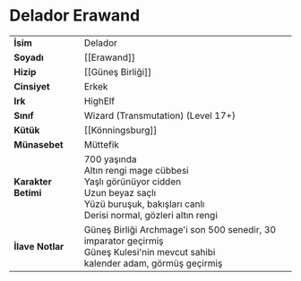 # Delador Erawand  
|  |  |  
|---|---|  
| **İsim** | Delador |  
| **Soyadı** | [[Erawand]] |  
| **Hizip** | [[Güneş Birliği]] |  
| **Cinsiyet** | Erkek |  
| **Irk** | HighElf |  
| **Sınıf** | Wizard (Transmutation) (Level 17+) |  
| **Kütük** | [[Könningsburg]] |  
| **Münasebet** | Müttefik |  
| **Karakter Betimi** | 700 yaşında<br>Altın rengi mage cübbesi<br>Yaşlı görünüyor cidden<br>Uzun beyaz saçlı<br>Yüzü buruşuk, bakışları canlı<br>Derisi normal, gözleri altın rengi |  
| **İlave Notlar** | Güneş Birliği Archmage'i son 500 senedir, 30 imparator geçirmiş<br>Güneş Kulesi'nin mevcut sahibi<br>kalender adam, görmüş geçirmiş |  

